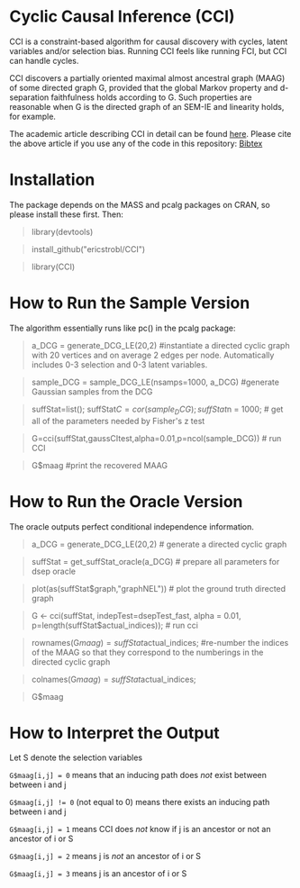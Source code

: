 # Cyclic Causal Inference (CCI)

CCI is a constraint-based algorithm for causal discovery with cycles, latent variables and/or selection bias. Running CCI feels like running FCI, but CCI can handle cycles.

CCI discovers a partially oriented maximal almost ancestral graph (MAAG) of some directed graph G, provided that the global Markov property and d-separation faithfulness holds according to G. Such properties are reasonable when G is the directed graph of an SEM-IE and linearity holds, for example. 

The academic article describing CCI in detail can be found [here](https://arxiv.org/abs/1805.02087). Please cite the above article if you use any of the code in this repository: [Bibtex](http://adsabs.harvard.edu/cgi-bin/nph-bib_query?bibcode=2018arXiv180502087S&data_type=BIBTEX&db_key=PRE&nocookieset=1)


# Installation

The package depends on the MASS and pcalg packages on CRAN, so please install these first. Then:

> library(devtools)

> install_github("ericstrobl/CCI")

> library(CCI)

# How to Run the Sample Version

The algorithm essentially runs like pc() in the pcalg package:

> a_DCG = generate_DCG_LE(20,2) #instantiate a directed cyclic graph with 20 vertices and on average 2 edges per node. Automatically includes 0-3 selection and 0-3 latent variables.

> sample_DCG = sample_DCG_LE(nsamps=1000, a_DCG) #generate Gaussian samples from the DCG

> suffStat=list(); suffStat$C = cor(sample_DCG); suffStat$n = 1000; # get all of the parameters needed by Fisher's z test

> G=cci(suffStat,gaussCItest,alpha=0.01,p=ncol(sample_DCG)) # run CCI

> G$maag #print the recovered MAAG

# How to Run the Oracle Version

The oracle outputs perfect conditional independence information.

> a_DCG = generate_DCG_LE(20,2) # generate a directed cyclic graph

> suffStat = get_suffStat_oracle(a_DCG) # prepare all parameters for dsep oracle

> plot(as(suffStat$graph,"graphNEL")) # plot the ground truth directed graph

> G <- cci(suffStat, indepTest=dsepTest_fast, alpha = 0.01, p=length(suffStat$actual_indices)); # run cci

> rownames(G$maag)=suffStat$actual_indices; #re-number the indices of the MAAG so that they correspond to the numberings in the directed cyclic graph
 
> colnames(G$maag)=suffStat$actual_indices;

> G$maag

# How to Interpret the Output

Let S denote the selection variables

`G$maag[i,j] = 0` means that an inducing path does *not* exist between between i and j

`G$maag[i,j] != 0` (not equal to 0) means there exists an inducing path between i and j

`G$maag[i,j] = 1` means CCI does *not* know if j is an ancestor or not an ancestor of i or S

`G$maag[i,j] = 2` means j is *not* an ancestor of i or S

`G$maag[i,j] = 3` means j is an ancestor of i or S
